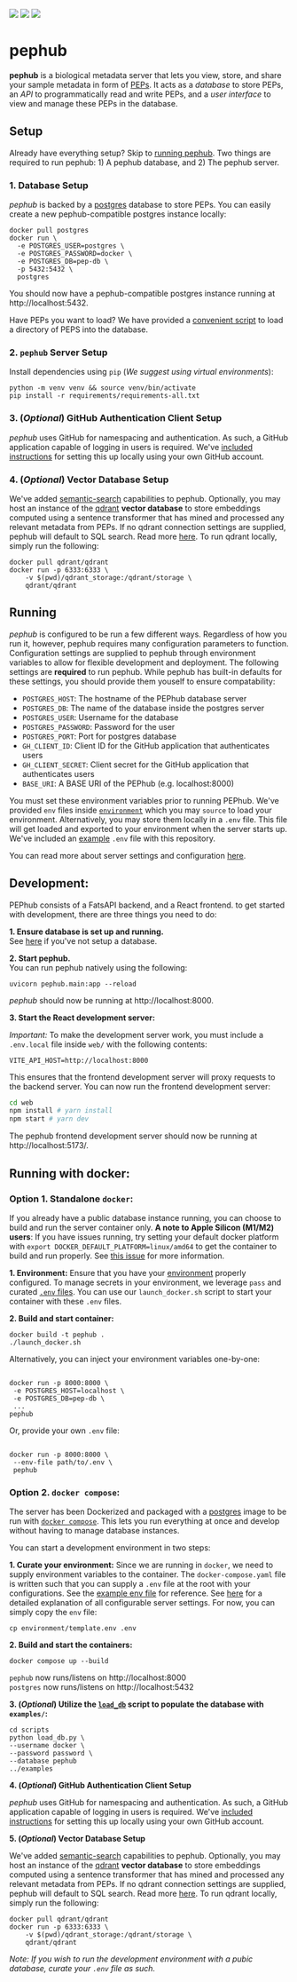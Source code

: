 <img src="https://img.shields.io/badge/fastapi-109989?style=for-the-badge&logo=FASTAPI&logoColor=white" /> <img src="https://img.shields.io/badge/Python-FFD43B?style=for-the-badge&logo=python&logoColor=blue" /> <img src="https://img.shields.io/badge/PostgreSQL-316192?style=for-the-badge&logo=postgresql&logoColor=white" />

# pephub

**pephub** is a biological metadata server that lets you view, store, and share your sample metadata in form of [PEPs](https://pep.databio.org/en/latest/). It acts as a _database_ to store PEPs, an _API_ to programmatically read and write PEPs, and a _user interface_ to view and manage these PEPs in the database.

## Setup

Already have everything setup? Skip to [running pephub](#running). Two things are required to run pephub: 1) A pephub database, and 2) The pephub server.

### 1. Database Setup

_pephub_ is backed by a [postgres](https://www.postgresql.org/) database to store PEPs. You can easily create a new pephub-compatible postgres instance locally:

```
docker pull postgres
docker run \
  -e POSTGRES_USER=postgres \
  -e POSTGRES_PASSWORD=docker \
  -e POSTGRES_DB=pep-db \
  -p 5432:5432 \
  postgres
```

You should now have a pephub-compatible postgres instance running at http://localhost:5432.

Have PEPs you want to load? We have provided a [convenient script](scripts/load_db.py) to load a directory of PEPS into the database.

### 2. `pephub` Server Setup

Install dependencies using `pip` (_We suggest using virtual environments_):

```
python -m venv venv && source venv/bin/activate
pip install -r requirements/requirements-all.txt
```

### 3. (_Optional_) GitHub Authentication Client Setup

_pephub_ uses GitHub for namespacing and authentication. As such, a GitHub application capable of logging in users is required. We've [included instructions](https://github.com/pepkit/pephub/blob/master/docs/authentication.md#setting-up-github-oauth-for-your-own-server) for setting this up locally using your own GitHub account.

### 4. (_Optional_) Vector Database Setup

We've added [semantic-search](https://huggingface.co/course/chapter5/6?fw=tf#using-embeddings-for-semantic-search) capabilities to pephub. Optionally, you may host an instance of the [qdrant](https://qdrant.tech/) **vector database** to store embeddings computed using a sentence transformer that has mined and processed any relevant metadata from PEPs. If no qdrant connection settings are supplied, pephub will default to SQL search. Read more [here](docs/semantic-search.md). To run qdrant locally, simply run the following:

```
docker pull qdrant/qdrant
docker run -p 6333:6333 \
    -v $(pwd)/qdrant_storage:/qdrant/storage \
    qdrant/qdrant
```

## Running

_pephub_ is configured to be run a few different ways. Regardless of how you run it, however, pephub requires many configuration parameters to function. Configuration settings are supplied to pephub through environment variables to allow for flexible development and deployment. The following settings are **required** to run pephub. While pephub has built-in defaults for these settings, you should provide them youself to ensure compatability:

- `POSTGRES_HOST`: The hostname of the PEPhub database server
- `POSTGRES_DB`: The name of the database inside the postgres server
- `POSTGRES_USER`: Username for the database
- `POSTGRES_PASSWORD`: Password for the user
- `POSTGRES_PORT`: Port for postgres database
- `GH_CLIENT_ID`: Client ID for the GitHub application that authenticates users
- `GH_CLIENT_SECRET`: Client secret for the GitHub application that authenticates users
- `BASE_URI`: A BASE URI of the PEPhub (e.g. localhost:8000)

You must set these environment variables prior to running PEPhub. We've provided `env` files inside [`environment`](./environment) which you may `source` to load your environment. Alternatively, you may store them locally in a `.env` file. This file will get loaded and exported to your environment when the server starts up. We've included an [example](environment/template.env) `.env` file with this repository.

You can read more about server settings and configuration [here](docs/server-settings.md).

## Development:

PEPhub consists of a FatsAPI backend, and a React frontend. to get started with development, there are three things you need to do:

**1. Ensure database is set up and running.**  
See [here](#1-database-setup) if you've not setup a database.

**2. Start pephub.**  
You can run pephub natively using the following:

```
uvicorn pephub.main:app --reload
```

_pephub_ should now be running at http://localhost:8000.

**3. Start the React development server:**

_Important:_ To make the development server work, you must include a `.env.local` file inside `web/` with the following contents:

```
VITE_API_HOST=http://localhost:8000
```

This ensures that the frontend development server will proxy requests to the backend server. You can now run the frontend development server:

```bash
cd web
npm install # yarn install
npm start # yarn dev
```

The pephub frontend development server should now be running at http://localhost:5173/.

## Running with docker:

### Option 1. Standalone `docker`:

If you already have a public database instance running, you can choose to build and run the server container only. **A note to Apple Silicon (M1/M2) users**: If you have issues running, try setting your default docker platform with `export DOCKER_DEFAULT_PLATFORM=linux/amd64` to get the container to build and run properly. See [this issue](https://github.com/pepkit/pephub/issues/87) for more information.

**1. Environment:**
Ensure that you have your [environment](docs/server-settings.md) properly configured. To manage secrets in your environment, we leverage `pass` and curated [`.env` files](environment/production.env). You can use our `launch_docker.sh` script to start your container with these `.env` files.

**2. Build and start container:**

```
docker build -t pephub .
./launch_docker.sh

```

Alternatively, you can inject your environment variables one-by-one:

```

docker run -p 8000:8000 \
 -e POSTGRES_HOST=localhost \
 -e POSTGRES_DB=pep-db \
 ...
pephub

```

Or, provide your own `.env` file:

```

docker run -p 8000:8000 \
 --env-file path/to/.env \
 pephub

```

### Option 2. `docker compose`:

The server has been Dockerized and packaged with a [postgres](https://hub.docker.com/_/postgres) image to be run with [`docker compose`](https://docs.docker.com/compose/). This lets you run everything at once and develop without having to manage database instances.

You can start a development environment in two steps:

**1. Curate your environment:**
Since we are running in `docker`, we need to supply environment variables to the container. The `docker-compose.yaml` file is written such that you can supply a `.env` file at the root with your configurations. See the [example env file](environment/template.env) for reference. See [here](docs/server-settings.md) for a detailed explanation of all configurable server settings. For now, you can simply copy the `env` file:

```
cp environment/template.env .env
```

**2. Build and start the containers:**

```console
docker compose up --build
```

`pephub` now runs/listens on http://localhost:8000  
`postgres` now runs/listens on http://localhost:5432

**3. (_Optional_) Utilize the [`load_db`](scripts/load_db.py) script to populate the database with `examples/`:**

```console
cd scripts
python load_db.py \
--username docker \
--password password \
--database pephub
../examples
```

**4. (_Optional_) GitHub Authentication Client Setup**

_pephub_ uses GitHub for namespacing and authentication. As such, a GitHub application capable of logging in users is required. We've [included instructions](https://github.com/pepkit/pephub/blob/master/docs/authentication.md#setting-up-github-oauth-for-your-own-server) for setting this up locally using your own GitHub account.

**5. (_Optional_) Vector Database Setup**

We've added [semantic-search](https://huggingface.co/course/chapter5/6?fw=tf#using-embeddings-for-semantic-search) capabilities to pephub. Optionally, you may host an instance of the [qdrant](https://qdrant.tech/) **vector database** to store embeddings computed using a sentence transformer that has mined and processed any relevant metadata from PEPs. If no qdrant connection settings are supplied, pephub will default to SQL search. Read more [here](docs/semantic-search.md). To run qdrant locally, simply run the following:

```
docker pull qdrant/qdrant
docker run -p 6333:6333 \
    -v $(pwd)/qdrant_storage:/qdrant/storage \
    qdrant/qdrant
```

_Note: If you wish to run the development environment with a pubic database, curate your `.env` file as such._
